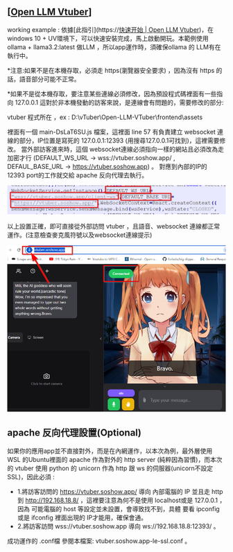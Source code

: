 ## [[Open LLM Vtuber](https://https://github.com/Open-LLM-VTuber/Open-LLM-VTuber)]

working example : 依據[此指引](https://[快速开始 | Open LLM Vtuber](https://docs.llmvtuber.com/docs/quick-start/))，在 windows 10 + UV環境下，可以快速安裝完成，馬上啟動開玩。本範例使用   ollama + llama3.2:latest 做LLM ，所以app運作時，須確保ollama 的 LLM有在執行中。

*注意:如果不是在本機存取，必須走 https(瀏覽器安全要求) ，因為沒有 https 的話，語音部分可能不正常。

*如果不是從本機存取，要注意某些連線必須修改，因為預設程式碼裡面有一些指向 127.0.0.1 這對於非本機發動的訪客來說，是連線會有問題的，需要修改的部分:

vtuber 程式所在 ，ex : D:\vTuber\Open-LLM-VTuber\frontend\assets

裡面有一個 main-DsLaT6SU.js 檔案，這裡面 line 57 有負責建立 websocket 連線的部分，IP位置是寫死的 127.0.0.1:12393 (用搜尋127.0.0.1可找到)，這裡需要修改。 當外部訪客進來時，這個 websocket連線必須指向一樣的網站且必須改為走加密才行 (DEFAULT_WS_URL -> wss://vtuber.soshow.app/ , DEFAUL_BASE_URL -> https://vtuber.soshow.app) 。 對應到內部的IP的 12393  port的工作就交給 apache 反向代理去執行。

![](assets/20250228_113903_image.png)

以上設置正確，即可直接從外部訪問 vtuber ，且語音、websocket 連線都正常運作。(注意檢查麥克風符號以及websocket連線提示)

![](assets/20250228_114208_image.png)

## apache 反向代理設置(Optional)

如果你的應用app並不直接對外，而是在內網運作，以本次為例，最外層使用 WSL 的Ubuntu裡面的 apache 作為對外的 http server (純粹因為習慣)，而本次的 vtuber 使用 python 的 unicorn 作為 http 跟 ws 的伺服器(unicorn不設定SSL)，因此必須 :

* 1.將訪客訪問的 https://vtuber.soshow.app/ 導向 內部電腦的 IP 並且走 http 到 http://192.168.18.8/ ，這裡要注意為何不是使用 localhost或是 127.0.0.1 ，因為 可能電腦的 host 等設定並未設置，會導致找不到，具體 要看 ipconfig 或是  ifconfig 裡面出現的 IP才能用，確保會通。
* 2.將訪客訪問 wss://vtuber.soshow.app 導向 ws://192.168.18.8:12393/ 。

成功運作的 .conf檔 參閱本檔案: vtuber.soshow.app-le-ssl.conf 。
